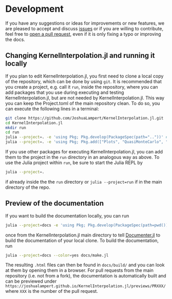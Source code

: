 # Development

If you have any suggestions or ideas for improvements or new features, we are pleased to accept and discuss
[issues](https://github.com/JoshuaLampert/KernelInterpolation.jl/issues) or if you are willing to contribute,
feel free to [open a pull request](https://github.com/JoshuaLampert/KernelInterpolation.jl/pulls), even if it
is only fixing a typo or improving the docs.

## Changing KernelInterpolation.jl and running it locally

If you plan to edit KernelInterpolation.jl, you first need to clone a local copy of the repository, which can
be done by using `git`. It is recommended that you create a project, e.g. call it `run`, inside the repository,
where you can add packages that you use during executing and testing KernelInterpolation.jl, but are not needed
by KernelInterpolation.jl. This way you can keep the Project.toml of the main repository clean. To do so, you
can execute the following lines in a terminal:

```sh
git clone https://github.com/JoshuaLampert/KernelInterpolation.jl.git
cd KernelInterpolation.jl
mkdir run
cd run
julia --project=. -e 'using Pkg; Pkg.develop(PackageSpec(path=".."))' # Install local KernelInterpolation.jl clone
julia --project=. -e 'using Pkg; Pkg.add(["Plots", "QuasiMonteCarlo", "Meshes", "OrdinaryDiffEq"])' # Install additional packages
```

If you use other packages for executing KernelInterpolation.jl, you can add them to the project in the `run`
directory in an analogous way as above. To use the Julia project within `run`, be sure to start the Julia REPL
by

```sh
julia --project=.
```

if already inside the the `run` directory or `julia --project=run` if in the main directory of the repo.

## Preview of the documentation

If you want to build the documentation locally, you can run

```sh
julia --project=docs -e 'using Pkg; Pkg.develop(PackageSpec(path=pwd())); Pkg.instantiate()'
```

once from the KernelInterpolation.jl main directory to tell [Documenter.jl](https://documenter.juliadocs.org/stable/man/guide/)
to build the documentation of your local clone. To build the documentation, run

```sh
julia --project=docs --color=yes docs/make.jl
```

The resulting `.html` files can then be found in `docs/build/` and you can look at them by opening them in a browser.
For pull requests from the main repository (i.e. not from a fork), the documentation is automatically built and can
be previewed under `https://joshualampert.github.io/KernelInterpolation.jl/previews/PRXXX/` where `XXX` is the number
of the pull request.
